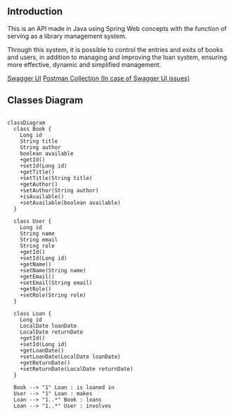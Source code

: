 ## Introduction

This is an API made in Java using Spring Web concepts with the function of serving as a library management system.

Through this system, it is possible to control the entries and exits of books and users, in addition to managing and improving the loan system, ensuring more effective, dynamic and simplified management.

[Swagger UI](https://sjb-2024-prd.up.railway.app/swagger-ui/index.html#/)
[Postman Collection (In case of Swagger UI issues)](https://www.postman.com/aerospace-administrator-89005134/workspace/santander-library-management-system-api/collection/37283600-953cbb31-3989-45e5-ba17-5fd240ca7572?action=share&creator=37283600)

## Classes Diagram

```mermaid

classDiagram
  class Book {
    Long id
    String title
    String author
    boolean available
    +getId()
    +setId(Long id)
    +getTitle()
    +setTitle(String title)
    +getAuthor()
    +setAuthor(String author)
    +isAvailable()
    +setAvailable(boolean available)
  }

  class User {
    Long id
    String name
    String email
    String role
    +getId()
    +setId(Long id)
    +getName()
    +setName(String name)
    +getEmail()
    +setEmail(String email)
    +getRole()
    +setRole(String role)
  }

  class Loan {
    Long id
    LocalDate loanDate
    LocalDate returnDate
    +getId()
    +setId(Long id)
    +getLoanDate()
    +setLoanDate(LocalDate loanDate)
    +getReturnDate()
    +setReturnDate(LocalDate returnDate)
  }

  Book --> "1" Loan : is loaned in
  User --> "1" Loan : makes
  Loan --> "1..*" Book : loans
  Loan --> "1..*" User : involves


```